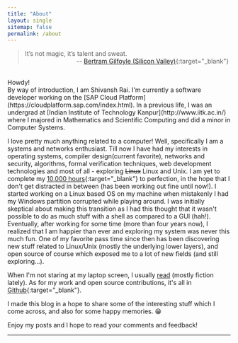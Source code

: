```yaml
---
title: "About"
layout: single
sitemap: false
permalink: /about
---
```


> It’s not magic, it’s talent and sweat.<br>&emsp;&emsp;&emsp;&emsp;&emsp;&emsp;&emsp;&emsp; -- [Bertram Gilfoyle (Silicon Valley)](https://youtu.be/2-OQhot_ml0){:target="_blank"}

<br>
Howdy!<br>
By way of introduction, I am Shivansh Rai. I'm currently a software developer
working on the [SAP Cloud Platform](https://cloudplatform.sap.com/index.html).
In a previous life, I was an undergrad at [Indian Institute of Technology
Kanpur](http://www.iitk.ac.in/) where I majored in Mathematics and Scientific
Computing and did a minor in Computer Systems.

I love pretty much anything related to a computer! Well, specifically I am a systems and networks enthusiast. Till now I have had my interests in operating systems, compiler design(current favorite), networks and security, algorithms, formal verification techniques, web development technologies and most of all - exploring ~~Linux~~ Linux and Unix. I am yet to complete my [10,000 hours](https://en.wikipedia.org/wiki/Outliers_(book)){:target="_blank"} to perfection, in the hope that I don't get distracted in between (has been working out fine until now!). I started working on a Linux based OS on my machine when mistakenly I had my Windows partition corrupted while playing around. I was initially skeptical about making this transition as I had this thought that it wasn't possible to do as much stuff with a shell as compared to a GUI (hah!). Eventually, after working for some time (more than four years now), I realized that I am happier than ever and exploring my system was never this much fun. One of my favorite pass time since then has been discovering new stuff related to Linux/Unix (mostly the underlying lower layers), and open source of course which exposed me to a lot of new fields (and still exploring...).

When I'm not staring at my laptop screen, I usually
[read](https://www.goodreads.com/shivanshrai) (mostly fiction lately).  As for
my work and open source contributions, it's all in
[Github](https://github.com/shivansh){:target="_blank"}.

I made this blog in a hope to share some of the interesting stuff which I come
across, and also for some happy memories. &#x1F601;

Enjoy my posts and I hope to read your comments and feedback!

***
